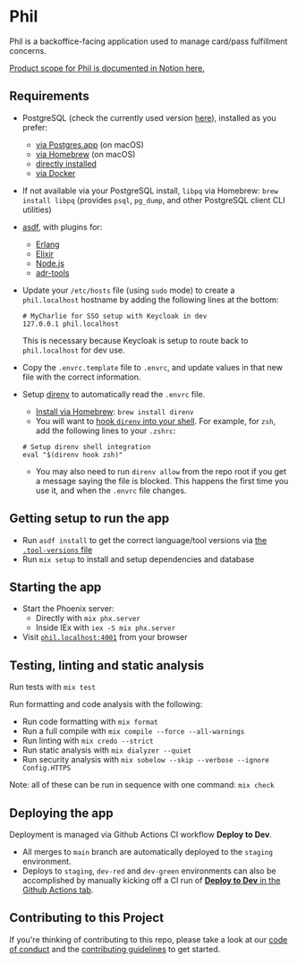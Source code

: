 # Phil

Phil is a backoffice-facing application used to manage card/pass fulfillment concerns.

[Product scope for Phil is documented in Notion here.](https://www.notion.so/mbta-downtown-crossing/Phil-Fulfillment-Product-Scope-30f5ec077fdf45fabdd33e5a367e4996?pvs=4)

## Requirements

* PostgreSQL (check the currently used version [here](https://github.com/mbta/devops/blob/9d4e4612c367b0e615b879eba59c1052bfa7bd96/terraform/modules/app-phil/main.tf#L135)), installed as you prefer:
  * [via Postgres.app](https://postgresapp.com/) (on macOS)
  * [via Homebrew](https://brew.sh/) (on macOS)
  * [directly installed](https://www.postgresql.org/download/)
  * [via Docker](https://hub.docker.com/_/postgres)
* If not available via your PostgreSQL install, `libpq` via Homebrew: `brew install libpq` (provides `psql`, `pg_dump`, and other PostgreSQL client CLI utilities)
* [asdf](https://asdf-vm.com/), with plugins for:
  * [Erlang](https://github.com/asdf-vm/asdf-erlang)
  * [Elixir](https://github.com/asdf-vm/asdf-elixir)
  * [Node.js](https://github.com/asdf-vm/asdf-nodejs)
  * [adr-tools](https://github.com/asdf-vm/asdf-plugins/blob/master/plugins/adr-tools)
* Update your `/etc/hosts` file (using `sudo` mode) to create a `phil.localhost` hostname by adding the following lines at the bottom:

  ```{sh}
  # MyCharlie for SSO setup with Keycloak in dev
  127.0.0.1	phil.localhost
  ```

  This is necessary because Keycloak is setup to route back to `phil.localhost` for dev use.
* Copy the `.envrc.template` file to `.envrc`, and update values in that new file with the correct information.
* Setup [direnv](https://direnv.net/) to automatically read the `.envrc` file.
  * [Install via Homebrew](https://formulae.brew.sh/formula/direnv#default): `brew install direnv`
  * You will want to [hook `direnv` into your shell](https://direnv.net/docs/hook.html). For example, for `zsh`, add the following lines to your `.zshrc`:
  
  ```{sh}
  # Setup direnv shell integration
  eval "$(direnv hook zsh)"
  ```
  * You may also need to run `direnv allow` from the repo root if you get a message saying the file is blocked. This happens the first time you use it, and when the `.envrc` file changes.

## Getting setup to run the app

* Run `asdf install` to get the correct language/tool versions via [the `.tool-versions` file](./.tool-versions)
* Run `mix setup` to install and setup dependencies and database

## Starting the app

* Start the Phoenix server:
  * Directly with `mix phx.server`
  * Inside IEx with `iex -S mix phx.server`
* Visit [`phil.localhost:4001`](http://phil.localhost:4001) from your browser

## Testing, linting and static analysis

Run tests with `mix test`

Run formatting and code analysis with the following:

* Run code formatting with `mix format`
* Run a full compile with `mix compile --force --all-warnings`
* Run linting with `mix credo --strict`
* Run static analysis with `mix dialyzer --quiet`
* Run security analysis with `mix sobelow --skip --verbose --ignore Config.HTTPS`

Note: all of these can be run in sequence with one command: `mix check`

## Deploying the app

Deployment is managed via Github Actions CI workflow **Deploy to Dev**.

* All merges to `main` branch are automatically deployed to the `staging` environment.
* Deploys to `staging`, `dev-red` and `dev-green` environments can also be accomplished by manually kicking off a CI run of [**Deploy to Dev** in the Github Actions tab](https://github.com/mbta/my_charlie/actions/workflows/deploy-dev.yml).

## Contributing to this Project

If you're thinking of contributing to this repo, please take a look at our [code of conduct](./CODE_OF_CONDUCT.md) and the [contributing guidelines](./CONTRIBUTING.md) to get started.
